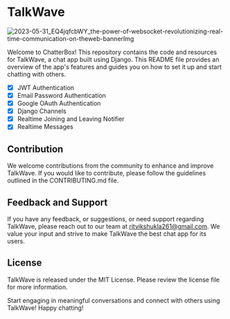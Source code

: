 # TalkWave

![2023-05-31_EQ4jqfcbWY_the-power-of-websocket-revolutionizing-real-time-communication-on-theweb-bannerImg](https://github.com/shuklaritvik06/TalkWave/assets/72812470/48978374-1bed-4728-9b53-35a428c3380c)


Welcome to ChatterBox! This repository contains the code and resources for TalkWave, a chat app built using Django. This README file provides an overview of the app's features and guides you on how to set it up and start chatting with others.


- [x] JWT Authentication
- [x] Email Password Authentication
- [x] Google OAuth Authentication
- [x] Django Channels
- [x] Realtime Joining and Leaving Notifier
- [x] Realtime Messages

## Contribution

We welcome contributions from the community to enhance and improve TalkWave. If you would like to contribute, please follow the guidelines outlined in the CONTRIBUTING.md file.

## Feedback and Support

If you have any feedback, or suggestions, or need support regarding TalkWave, please reach out to our team at ritvikshukla261@gmail.com. We value your input and strive to make TalkWave the best chat app for its users.

## License

TalkWave is released under the MIT License. Please review the license file for more information.

Start engaging in meaningful conversations and connect with others using TalkWave! Happy chatting!
